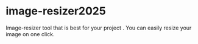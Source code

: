 # image-resizer2025
Image-resizer tool that is  best for  your project . You can easily resize your image on one click.
